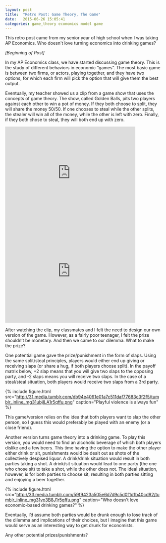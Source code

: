 ```yaml
---
layout: post
title:  "Retro Post: Game Theory, The Game"
date:   2015-06-26 15:05:41
categories: game_theory economics model game
---
```


This retro post came from my senior year of high school when I was taking AP Economics. Who doesn't love turning economics into drinking games?

*[Beginning of Post]*

In my AP Economics class, we have started discussing game theory. This is the study of different behaviors in economic “games”. The most basic game is between two firms, or actors, playing together, and they have two options, for which each firm will pick the option that will give them the best output.

Eventually, my teacher showed us a clip from a game show that uses the concepts of game theory. The show, called Golden Balls, pits two players against each other to win a pot of money. If they both choose to split, they will share the money 50/50. If one chooses to steal while the other splits, the stealer will win all of the money, while the other is left with zero. Finally, if they both chose to steal, they will both end up with zero.

<iframe class='youtube_vid' width="420" height="315" src="https://www.youtube.com/embed/p3Uos2fzIJ0" frameborder="0" allowfullscreen></iframe>

<iframe class='youtube_vid' width="420" height="315" src="https://www.youtube.com/embed/S0qjK3TWZE8" frameborder="0" allowfullscreen></iframe>

After watching the clip, my classmates and I felt the need to design our own version of the game. However, as a fairly poor teenager, I felt the prize shouldn’t be monetary. And then we came to our dilemma. What to make the prize?

One potential game gave the prize/punishment in the form of slaps. Using the same split/steal principles, players would either end up giving or receiving slaps (or share a hug, if both players choose split). In the payoff matrix below, +2 slap means that you will give two slaps to the opposing party, and -2 slaps means you will receive two slaps. In the case of a steal/steal situation, both players would receive two slaps from a 3rd party.

{% include figure.html src="http://31.media.tumblr.com/db94e4091e01a7c511daf77683c3f2f5/tumblr_inline_mg31ubjILA1r5qffu.png" caption="Playful violence is always fun" %}

This game/version relies on the idea that both players want to slap the other person, so I guess this would preferably be played with an enemy (or a close friend).

Another version turns game theory into a drinking game. To play this version, you would need to find an alcoholic beverage of which both players dislike and a few beers. This time having the option to make the other player either drink or sit, punishments would be dealt out as shots of the collectively despised liquor. A drink/drink situation would result in both parties taking a shot. A drink/sit situation would lead to one party (the one who chose sit) to take a shot, while the other does not. The ideal situation, however, is for both parties to choose sit, resulting in both parties sitting and enjoying a beer together.

{% include figure.html src="http://33.media.tumblr.com/59f9423a505e6d7d9c5d0f1d1b40cd92/tumblr_inline_mg31vo3B8J1r5qffu.png" caption="Who doesn't love economic-based drinking games?" %}

Eventually, I’d assume both parties would be drunk enough to lose track of the dilemma and implications of their choices, but I imagine that this game would serve as an interesting way to get drunk for economists.

Any other potential prizes/punishments?